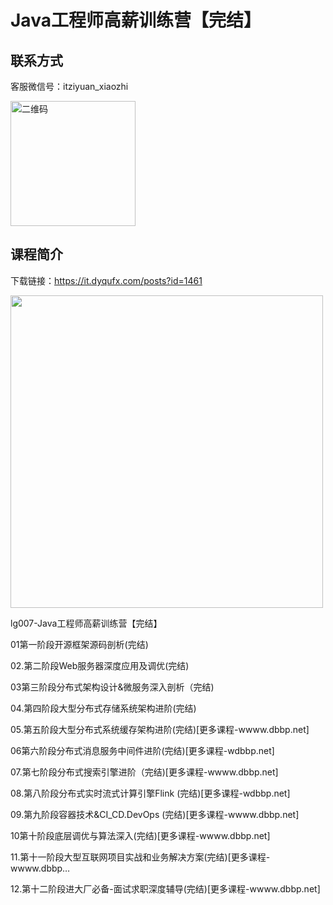 # Java工程师高薪训练营【完结】

## 联系方式

客服微信号：itziyuan_xiaozhi

<img src="https://ziyuanyun.oss-cn-guangzhou.aliyuncs.com/common/20240614073449/666b82192834a.jpg" width="200" height="200" alt="二维码">

## 课程简介

下载链接：https://it.dyqufx.com/posts?id=1461

<img src="https://ziyuanyun.oss-cn-guangzhou.aliyuncs.com/yun/20240515153941/664466bd10a09.jpg" width="500" alt="">

  lg007-Java工程师高薪训练营【完结】

 01第一阶段开源框架源码剖析(完结)

 02.第二阶段Web服务器深度应用及调优(完结)

 03第三阶段分布式架构设计&amp;微服务深入剖析（完结)

 04.第四阶段大型分布式存储系统架构进阶(完结)

 05.第五阶段大型分布式系统缓存架构进阶(完结)[更多课程-wwww.dbbp.net]

 06第六阶段分布式消息服务中间件进阶(完结)[更多课程-wdbbp.net]

 07.第七阶段分布式搜索引擎进阶（完结)[更多课程-wwww.dbbp.net]

 08.第八阶段分布式实时流式计算引擎Flink (完结)[更多课程-wdbbp.net]

 09.第九阶段容器技术&amp;CI_CD.DevOps (完结)[更多课程-wwww.dbbp.net]

 10第十阶段底层调优与算法深入(完结)[更多课程-wwww.dbbp.net]

 11.第十一阶段大型互联网项目实战和业务解决方案(完结)[更多课程-wwww.dbbp&#8230;

 12.第十二阶段进大厂必备-面试求职深度辅导(完结)[更多课程-wwww.dbbp.net]

  